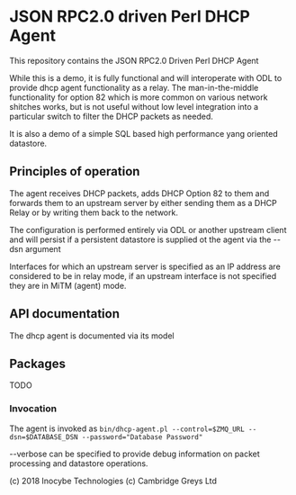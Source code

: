 # JSON RPC2.0 driven Perl DHCP Agent
This repository contains the JSON RPC2.0 Driven Perl DHCP Agent

While this is a demo, it is fully functional and will interoperate with ODL to provide dhcp agent functionality as a relay. The man-in-the-middle functionality for option 82 which is
more common on various network shitches works, but is not useful without low level integration into a particular switch to filter the DHCP packets as needed.

It is also a demo of a simple SQL based high performance yang oriented datastore.  

## Principles of operation

The agent receives DHCP packets, adds DHCP Option 82 to them and forwards them to an upstream server by either sending them as a DHCP Relay or by writing them back to the network.

The configuration is performed entirely via ODL or another upstream client and will persist if a persistent datastore is supplied ot the agent via the --dsn argument

Interfaces for which an upstream server is specified as an IP address are considered to be in relay mode, if an upstream interface is not specified they are in MiTM (agent) mode.

## API documentation
The dhcp agent is documented via its model

## Packages

TODO

### Invocation 

The agent is invoked as `bin/dhcp-agent.pl --control=$ZMQ_URL --dsn=$DATABASE_DSN --password="Database Password"`

--verbose can be specified to provide debug information on packet processing and datastore operations.

(c) 2018 Inocybe Technologies
(c) Cambridge Greys Ltd
